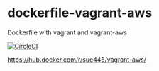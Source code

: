 # dockerfile-vagrant-aws
Dockerfile with vagrant and vagrant-aws

[![CircleCI](https://circleci.com/gh/sue445/dockerfile-vagrant-aws.svg?style=svg)](https://circleci.com/gh/sue445/dockerfile-vagrant-aws)

https://hub.docker.com/r/sue445/vagrant-aws/
